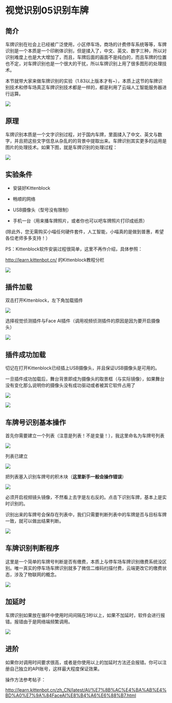 # 视觉识别05识别车牌

## 简介

车牌识别在社会上已经被广泛使用，小区停车场，商场的计费停车系统等等，车牌识别是一个本质是一个印刷体识别，但是揉入了，中文、英文、数字三种，所以对识别难度上也是大大增加了，而且，车牌后面的画面不是纯白的，而且车牌的位置也不定，对车牌识别也是一个很大的干扰，所以车牌识别上用了很多图形的处理技术。

本节就带大家来做车牌识别的实验（1.83以上版本才有~），本质上这节的车牌识别技术和停车场真正车牌识别技术都是一样的，都是利用了云端人工智能服务器进行运算。

![](./images/c09_07.png)

## 原理

车牌识别本质是一个文字识别过程，对于国内车牌，里面揉入了中文、英文与数字，并且把这些文字信息从杂乱的的背景中提取出来。车牌识别其实更多的运用是图片的处理技术。如果下图，就是车牌识别的处理过程：

![](./images/c09_08.png)

## 实验条件

- 安装好Kittenblock

- 畅顺的网络

- USB摄像头（型号没有限制）

- 手机一台（用来播车牌照片，或者你也可以吧车牌照片打印成纸质）

(除此外，您无需购买小喵任何硬件套件，人工智能，小喵真的是做到普惠，希望各位老师多多支持！）

PS：Kittenblock软件安装过程很简单，这里不再作介绍，具体参照：

http://learn.kittenbot.cn/ 的Kittenblock教程分栏

![](./images/c01_16.png)

## 插件加载

双击打开Kittenblock，左下角加载插件

![](./images/c01_01.png)

选择视觉侦测插件与Face AI插件（调用视频侦测插件的原因是因为要开启摄像头）

![](./images/c08_01.png)

## 插件成功加载

切记在打开Kittenblock已经插上USB摄像头，并且保证USB摄像头是可用的。

一旦插件成功加载后，舞台背景即成为摄像头的取景框（与实际镜像），如果舞台没有变化那么说明你的摄像头没有成功驱动或者被其它软件占用了

![](./images/c06_03.png)

![](./images/c08_02.png)



## 车牌号识别基本操作

首先你需要建立一个列表（注意是列表！不是变量！），我这里命名为车牌号列表

![](./images/c09_01.png)


列表已建立

![](./images/c09_02.png)



把列表塞入识别车牌号的积木块（**这里新手一般会操作错误**）

![](./images/c09_03.png)



必须开启视频镜头镜像，不然看上去字是左右反的。点击下识别车牌，基本上是实时识别的。

识别出来的车牌号会保存在列表中，我们只需要判断列表中的车牌是否与目标车牌一致，就可以做出结果判断。

![](./images/c09_04.png)



## 车牌识别判断程序

这里是一个简单的车牌号判断是否有缴费，本质上与停车场车牌识别缴费系统没区别。唯一真实的停车场车牌识别就多了微信二维码扫描付费，云端更改它的缴费状态，涉及了物联网的概念。

![](./images/c09_05.png)



## 加延时

车牌识别如果放在循环中使用时间间隔在3秒以上，如果不加延时，软件会进行报错。报错由于是网络端频繁调用。

![](images/c09_09.png)



## 进阶

如果你对调用时间要求很高，或者是你使用以上的加延时方法还会报错。你可以注册自己独立的API账号，这样最大程度保证效果。

操作方法参考帖子：

http://learn.kittenbot.cn/zh_CN/latest/AI/%E7%8B%AC%E4%BA%AB%E4%BD%A0%E7%9A%84FaceAI%E8%B4%A6%E6%88%B7.html

